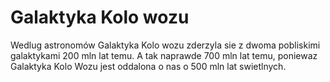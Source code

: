# Galaktyka Kolo wozu

Wedlug astronomów Galaktyka Kolo wozu zderzyla sie z dwoma pobliskimi
galaktykami 200 mln lat temu. A tak naprawde 700 mln lat temu, poniewaz
Galaktyka Kolo Wozu jest oddalona o nas o 500 mln lat swietlnych.
